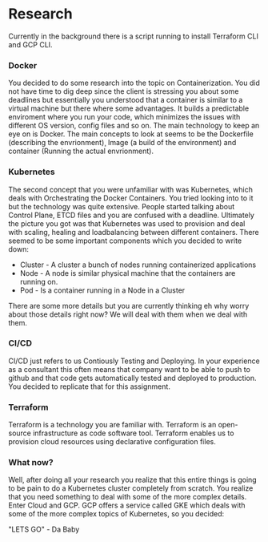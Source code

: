 # Research
Currently in the background there is a script running to install Terraform CLI and GCP CLI.

### Docker
You decided to do some research into the topic on Containerization. You did not have time to dig deep since the client is stressing you about some deadlines but essentially you understood that a container is similar to a virtual machine but there where some advantages. It builds a predictable enviroment where you run your code, which minimizes the issues with different OS version, config files and so on. The main technology to keep an eye on is Docker. The main concepts to look at seems to be the Dockerfile (describing the envrionment)¸ Image (a build of the environment) and container (Running the actual envrionment).

### Kubernetes
The second concept that you were unfamiliar with was Kubernetes, which deals with Orchestrating the Docker Containers. You tried looking into to it but the technology was quite extensive. People started talking about Control Plane, ETCD files and you are confused with a deadline. Ultimately the picture you got was that Kubernetes was used to provision and deal with scaling, healing and loadbalancing between different containers. There seemed to be some important components which you decided to write down:

- Cluster - A cluster a bunch of nodes running containerized applications
- Node - A node is similar physical machine that the containers are running on. 
- Pod - Is a container running in a Node in a Cluster

There are some more details but you are currently thinking eh why worry about those details right now? We will deal with them when we deal with them.

### CI/CD
CI/CD just refers to us Contiously Testing and Deploying. In your experience as a consultant this often means that company want to be able to push to github and that code gets automatically tested and deployed to production. You decided to replicate that for this assignment.

### Terraform 
Terraform is a technology you are familiar with. Terraform is an open-source infrastructure as code software tool. Terraform enables us to provision cloud resources using declarative configuration files.

### What now?
Well, after doing all your research you realize that this entire things is going to be pain to do a Kubernetes cluster completely from scratch. You realize that you need something to deal with some of the more complex details. Enter Cloud and GCP. GCP offers a service called GKE which deals with some of the more complex topics of Kubernetes, so you decided:

"LETS GO" - Da Baby
